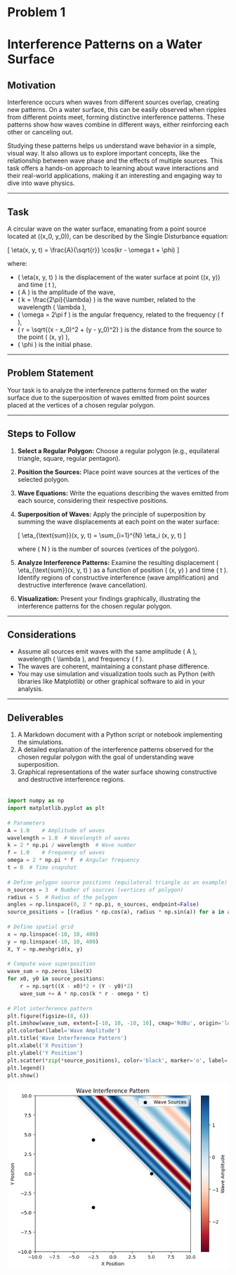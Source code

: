 # Problem 1
# Interference Patterns on a Water Surface

## Motivation
Interference occurs when waves from different sources overlap, creating new patterns. On a water surface, this can be easily observed when ripples from different points meet, forming distinctive interference patterns. These patterns show how waves combine in different ways, either reinforcing each other or canceling out.

Studying these patterns helps us understand wave behavior in a simple, visual way. It also allows us to explore important concepts, like the relationship between wave phase and the effects of multiple sources. This task offers a hands-on approach to learning about wave interactions and their real-world applications, making it an interesting and engaging way to dive into wave physics.

---

## Task
A circular wave on the water surface, emanating from a point source located at \((x_0, y_0)\), can be described by the Single Disturbance equation:

\[
\eta(x, y, t) = \frac{A}{\sqrt{r}} \cos(kr - \omega t + \phi)
\]

where:

- \( \eta(x, y, t) \) is the displacement of the water surface at point \((x, y)\) and time \( t \),
- \( A \) is the amplitude of the wave,
- \( k = \frac{2\pi}{\lambda} \) is the wave number, related to the wavelength \( \lambda \),
- \( \omega = 2\pi f \) is the angular frequency, related to the frequency \( f \),
- \( r = \sqrt{(x - x_0)^2 + (y - y_0)^2} \) is the distance from the source to the point \( (x, y) \),
- \( \phi \) is the initial phase.

---

## Problem Statement
Your task is to analyze the interference patterns formed on the water surface due to the superposition of waves emitted from point sources placed at the vertices of a chosen regular polygon.

---

## Steps to Follow
1. **Select a Regular Polygon:** Choose a regular polygon (e.g., equilateral triangle, square, regular pentagon).
2. **Position the Sources:** Place point wave sources at the vertices of the selected polygon.
3. **Wave Equations:** Write the equations describing the waves emitted from each source, considering their respective positions.
4. **Superposition of Waves:** Apply the principle of superposition by summing the wave displacements at each point on the water surface:

   \[
   \eta_{\text{sum}}(x, y, t) = \sum_{i=1}^{N} \eta_i (x, y, t)
   \]

   where \( N \) is the number of sources (vertices of the polygon).

5. **Analyze Interference Patterns:** Examine the resulting displacement \( \eta_{\text{sum}}(x, y, t) \) as a function of position \( (x, y) \) and time \( t \). Identify regions of constructive interference (wave amplification) and destructive interference (wave cancellation).
6. **Visualization:** Present your findings graphically, illustrating the interference patterns for the chosen regular polygon.

---

## Considerations
- Assume all sources emit waves with the same amplitude \( A \), wavelength \( \lambda \), and frequency \( f \).
- The waves are coherent, maintaining a constant phase difference.
- You may use simulation and visualization tools such as Python (with libraries like Matplotlib) or other graphical software to aid in your analysis.

---

## Deliverables
1. A Markdown document with a Python script or notebook implementing the simulations.
2. A detailed explanation of the interference patterns observed for the chosen regular polygon with the goal of understanding wave superposition.
3. Graphical representations of the water surface showing constructive and destructive interference regions.


```python

import numpy as np
import matplotlib.pyplot as plt

# Parameters
A = 1.0    # Amplitude of waves
wavelength = 1.0  # Wavelength of waves
k = 2 * np.pi / wavelength  # Wave number
f = 1.0    # Frequency of waves
omega = 2 * np.pi * f  # Angular frequency
t = 0  # Time snapshot

# Define polygon source positions (equilateral triangle as an example)
n_sources = 3  # Number of sources (vertices of polygon)
radius = 5  # Radius of the polygon
angles = np.linspace(0, 2 * np.pi, n_sources, endpoint=False)
source_positions = [(radius * np.cos(a), radius * np.sin(a)) for a in angles]

# Define spatial grid
x = np.linspace(-10, 10, 400)
y = np.linspace(-10, 10, 400)
X, Y = np.meshgrid(x, y)

# Compute wave superposition
wave_sum = np.zeros_like(X)
for x0, y0 in source_positions:
    r = np.sqrt((X - x0)*2 + (Y - y0)*2)
    wave_sum += A * np.cos(k * r - omega * t)

# Plot interference pattern
plt.figure(figsize=(8, 6))
plt.imshow(wave_sum, extent=[-10, 10, -10, 10], cmap='RdBu', origin='lower')
plt.colorbar(label='Wave Amplitude')
plt.title('Wave Interference Pattern')
plt.xlabel('X Position')
plt.ylabel('Y Position')
plt.scatter(*zip(*source_positions), color='black', marker='o', label='Wave Sources')
plt.legend()
plt.show()


```
![alt text](wave.png)
